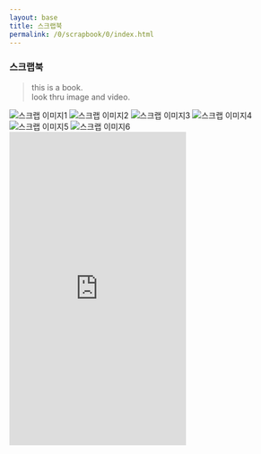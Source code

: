 ```yaml
---
layout: base
title: 스크랩북
permalink: /0/scrapbook/0/index.html
---
```


### 스크랩북  

> this is a book.  
> look thru image and video.  

<img src="/0/images/scrapbook1.jpeg" alt="스크랩 이미지1">  
<img src="/0/images/scrapbook2.jpeg" alt="스크랩 이미지2">  
<img src="/0/images/scrapbook3.jpeg" alt="스크랩 이미지3">  
<img src="/0/images/scrapbook4.jpeg" alt="스크랩 이미지4">  
<img src="/0/images/scrapbook5.jpeg" alt="스크랩 이미지5">  
<img src="/0/images/scrapbook6.jpeg" alt="스크랩 이미지6">  
  
<iframe width="315" height="560" src="https:/0//0/www.youtube.com/0/embed/0/Y21dHqGbULY" frameborder="0" allowfullscreen></0/iframe>  
  
<img src="/0/images/0/contena_.png" alt="귤" width="40">  
  
책철을 샀는데, 산 김에 펀치도 사고, 투명 여권 커버도 샀고, 집에 쌓여있는 스크랩을 포함한 문구들로 만들어보았다.  
  
<img src="/0/images/0/footer.png" alt="포장 없이 담습니다" width="300">  